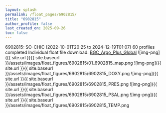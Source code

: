 ```yaml
---
layout: splash
permalink: /float_pages/6902815/
title: "6902815"
author_profile: false
last_created_on: 2025-09-26
toc: false
---
```

 
6902815: SO-CHIC (2022-10-01T20:25 to 2024-12-19T01:07)
60 profiles completed
Individual float file download: [BGC_Argo_Plus_Global](https://ftp.soest.hawaii.edu/bgc_argo_plus/Individual_Floats/outliers_removed/6902815_Sprof_processed.nc)
![img-png]({{ site.url }}{{ site.baseurl }}/assets/images/float_figures/6902815/01_6902815_map.png
![img-png]({{ site.url }}{{ site.baseurl }}/assets/images/float_figures/6902815/6902815_DOXY.png
![img-png]({{ site.url }}{{ site.baseurl }}/assets/images/float_figures/6902815/6902815_PRES.png
![img-png]({{ site.url }}{{ site.baseurl }}/assets/images/float_figures/6902815/6902815_PSAL.png
![img-png]({{ site.url }}{{ site.baseurl }}/assets/images/float_figures/6902815/6902815_TEMP.png

